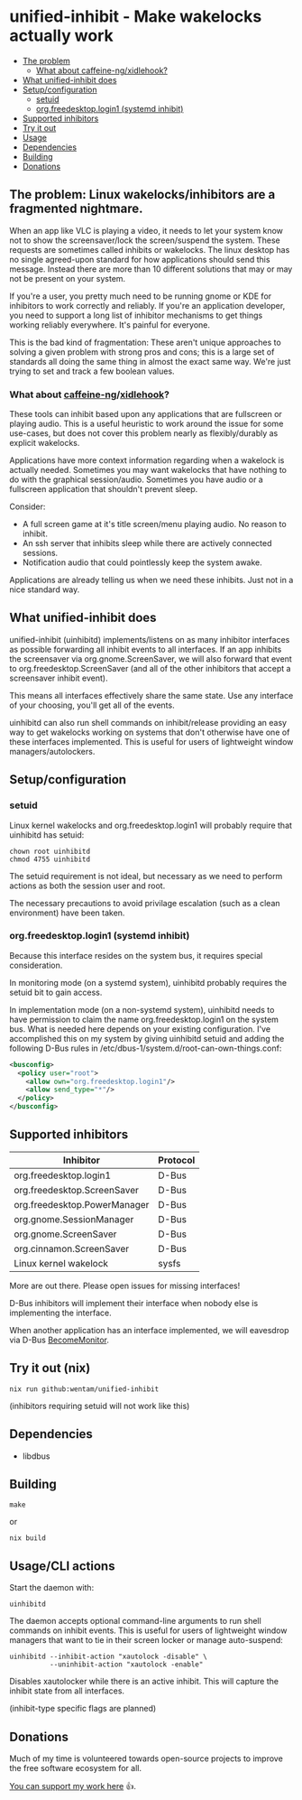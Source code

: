 # unified-inhibit - Make wakelocks actually work

* [The problem](#the-problem-linux-wakelocksinhibitors-are-a-fragmented-nightmare)
  * [What about caffeine-ng/xidlehook?](#what-about-caffeine-ngxidlehook) 
* [What unified-inhibit does](#what-unified-inhibit-does)
* [Setup/configuration](#setupconfiguration)
  * [setuid](#setuid)
  * [org.freedesktop.login1 (systemd inhibit)](#orgfreedesktoplogin1-systemd-inhibit)
* [Supported inhibitors](#supported-inhibitors)
* [Try it out](#try-it-out-nix)
* [Usage](#usagecli-actions)
* [Dependencies](#dependencies)
* [Building](#building)
* [Donations](#donations)

## The problem: Linux wakelocks/inhibitors are a fragmented nightmare.

When an app like VLC is playing a video, it needs to let your system know not to show the screensaver/lock the screen/suspend the system.
These requests are sometimes called inhibits or wakelocks. The linux desktop has no single agreed-upon standard for how
applications should send this message. Instead there are more than 10 different solutions that may or may not
be present on your system.

If you're a user, you pretty much need to be running gnome or KDE for inhibitors to work correctly and reliably.
If you're an application developer, you need to support a long list of inhibitor mechanisms to get
things working reliably everywhere. It's painful for everyone.

This is the bad kind of fragmentation: These aren't unique approaches to solving a given problem
with strong pros and cons; this is a large set of standards all doing the same thing in almost the
exact same way. We're just trying to set and track a few boolean values.

### What about [caffeine-ng](https://codeberg.org/WhyNotHugo/caffeine-ng)/[xidlehook](https://github.com/jD91mZM2/xidlehook)?

These tools can inhibit based upon any applications that are fullscreen or playing audio. This is a useful heuristic to
work around the issue for some use-cases, but does not cover this problem nearly as flexibly/durably as explicit wakelocks.

Applications have more context information regarding when a wakelock is actually needed.
Sometimes you may want wakelocks that have nothing to do with the graphical session/audio. Sometimes you have audio or a fullscreen
application that shouldn't prevent sleep.

Consider:
* A full screen game at it's title screen/menu playing audio. No reason to inhibit.
* An ssh server that inhibits sleep while there are actively connected sessions.
* Notification audio that could pointlessly keep the system awake.

Applications are already telling us when we need these inhibits. Just not in a nice standard way.

## What unified-inhibit does

unified-inhibit (uinhibitd) implements/listens on as many inhibitor interfaces as possible
forwarding all inhibit events to all interfaces. If an app inhibits the screensaver via
org.gnome.ScreenSaver, we will also forward that event to org.freedesktop.ScreenSaver (and all of
the other inhibitors that accept a screensaver inhibit event).

This means all interfaces effectively share the same state. Use any interface of your choosing,
you'll get all of the events.

uinhibitd can also run shell commands on inhibit/release providing an easy way to get wakelocks working on systems that don't otherwise have one of these interfaces implemented. This is useful for users of lightweight window managers/autolockers.

## Setup/configuration

### setuid

Linux kernel wakelocks and org.freedesktop.login1 will probably require that uinhibitd has setuid:

```
chown root uinhibitd
chmod 4755 uinhibitd
```

The setuid requirement is not ideal, but necessary as we need to perform actions as both the session
user and root.

The necessary precautions to avoid privilage escalation (such as a clean environment) have been
taken.

### org.freedesktop.login1 (systemd inhibit)

Because this interface resides on the system bus, it requires special consideration.

In monitoring mode (on a systemd system), uinhibitd probably requires the setuid bit to gain access.

In implementation mode (on a non-systemd system), uinhibitd needs to have permission to claim the
name org.freedesktop.login1 on the system bus. What is needed here depends on your existing
configuration. I've accomplished this on my system by giving uinhibitd setuid and adding the
following D-Bus rules in /etc/dbus-1/system.d/root-can-own-things.conf:

```xml
<busconfig>
  <policy user="root">
    <allow own="org.freedesktop.login1"/>
    <allow send_type="*"/>
  </policy>
</busconfig>
```

## Supported inhibitors
Inhibitor | Protocol
---|---
org.freedesktop.login1 | D-Bus
org.freedesktop.ScreenSaver | D-Bus
org.freedesktop.PowerManager | D-Bus
org.gnome.SessionManager | D-Bus
org.gnome.ScreenSaver | D-Bus
org.cinnamon.ScreenSaver | D-Bus
Linux kernel wakelock | sysfs

More are out there. Please open issues for missing interfaces!

D-Bus inhibitors will implement their interface when nobody else is implementing the interface.

When another application has an interface implemented, we will eavesdrop via D-Bus
[BecomeMonitor](https://dbus.freedesktop.org/doc/dbus-specification.html#bus-messages-become-monitor).

## Try it out (nix)

```
nix run github:wentam/unified-inhibit
```
(inhibitors requiring setuid will not work like this)

## Dependencies

* libdbus

## Building

```
make
```
or
```
nix build
```

## Usage/CLI actions

Start the daemon with:
```
uinhibitd
```

The daemon accepts optional command-line arguments to run shell commands on inhibit events. This is
useful for users of lightweight window managers that want to tie in their screen locker or manage
auto-suspend:

```
uinhibitd --inhibit-action "xautolock -disable" \
          --uninhibit-action "xautolock -enable"
```

Disables xautolocker while there is an active inhibit. This will capture the inhibit state from all
interfaces.

(inhibit-type specific flags are planned)

## Donations
Much of my time is volunteered towards open-source projects to improve the free software ecosystem
for all.

[You can support my work here](https://liberapay.com/wentam) :+1:.
